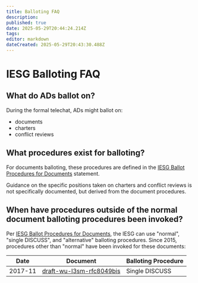 ```yaml
---
title: Balloting FAQ
description: 
published: true
date: 2025-05-29T20:44:24.214Z
tags: 
editor: markdown
dateCreated: 2025-05-29T20:43:30.488Z
---
```


# IESG Balloting FAQ

## What do ADs ballot on?

During the formal telechat, ADs might ballot on:
* documents
* charters
* conflict reviews

## What procedures exist for balloting?

For documents balloting, these procedures are defined in the [IESG Ballot Procedures for Documents](https://datatracker.ietf.org/doc/statement-iesg-ballot-procedures-for-documents/) statement. 

Guidance on the specific positions taken on charters and conflict reviews is not specifically documented, but derived from the document procedures.

## When have procedures outside of the normal document balloting procedures been invoked?

Per [IESG Ballot Procedures for Documents](https://datatracker.ietf.org/doc/statement-iesg-ballot-procedures-for-documents/), the IESG can use "normal", "single DISCUSS", and "alternative" balloting procedures.  Since 2015, procedures other than "normal" have been invoked for these documents:

| Date | Document | Balloting Procedure | 
|------|----------|---------------------|
| 2017-11 | [draft-wu-l3sm-rfc8049bis](https://datatracker.ietf.org/doc/draft-wu-l3sm-rfc8049bis/ballot/) | Single DISCUSS |


